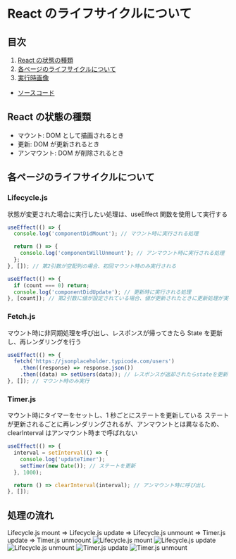 # React のライフサイクルについて

## 目次

1. [React の状態の種類](#reactの状態の種類)
2. [各ページのライフサイクルについて](#各ページのライフサイクルについて)
3. [実行時画像](#処理の流れ)

- [ソースコード](https://github.com/mmasap/react-lifecycle-sample)

## React の状態の種類

- マウント: DOM として描画されるとき
- 更新: DOM が更新されるとき
- アンマウント: DOM が削除されるとき

## 各ページのライフサイクルについて

### Lifecycle.js

状態が変更された場合に実行したい処理は、useEffect 関数を使用して実行する

```js
useEffect(() => {
  console.log('componentDidMount'); // マウント時に実行される処理

  return () => {
    console.log('componentWillUnmount'); // アンマウント時に実行される処理
  };
}, []); // 第2引数が空配列の場合、初回マウント時のみ実行される

useEffect(() => {
  if (count === 0) return;
  console.log('componentDidUpdate'); // 更新時に実行される処理
}, [count]); // 第2引数に値が設定されている場合、値が更新されたときに更新処理が実行される
```

### Fetch.js

マウント時に非同期処理を呼び出し、レスポンスが帰ってきたら State を更新し、再レンダリングを行う

```js
useEffect(() => {
  fetch('https://jsonplaceholder.typicode.com/users')
    .then((response) => response.json())
    .then((data) => setUsers(data)); // レスポンスが返却されたらstateを更新
}, []); // マウント時のみ実行
```

### Timer.js

マウント時にタイマーをセットし、1 秒ごとにステートを更新している
ステートが更新されるごとに再レンダリングされるが、アンマウントとは異なるため、clearInterval はアンマウント時まで呼ばれない

```js
useEffect(() => {
  interval = setInterval(() => {
    console.log('updateTimer');
    setTimer(new Date()); // ステートを更新
  }, 1000);

  return () => clearInterval(interval); // アンマウント時に呼び出し
}, []);
```

## 処理の流れ

Lifecycle.js mount => Lifecycle.js update => Lifecycle.js unmount => Timer.js update => Timer.js unmoount
![Lifecycle.js mount](./pics/1.png)
![Lifecycle.js update](./pics/2.png)
![Lifecycle.js unmount](./pics/3.png)
![Timer.js update](./pics/4.png)
![Timer.js unmount](./pics/5.png)
